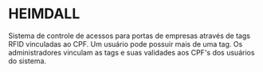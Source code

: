 # HEIMDALL
Sistema de controle de acessos para portas de empresas através de tags RFID vinculadas ao CPF.
Um usuário pode possuir mais de uma tag.
Os administradores vinculam as tags e suas validades aos CPF's dos usuários do sistema.
